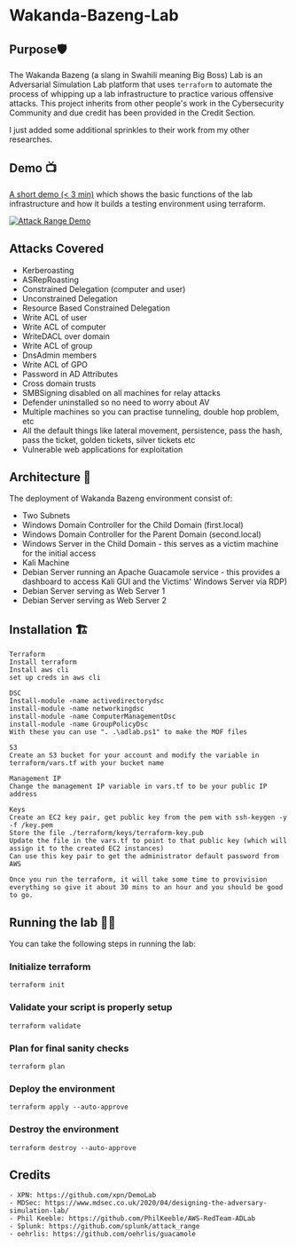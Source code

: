 # Wakanda-Bazeng-Lab
## Purpose🛡
The Wakanda Bazeng (a slang in Swahili meaning Big Boss) Lab is an Adversarial Simulation Lab platform that uses ```terraform``` to automate the process of whipping up a lab infrastructure to practice various offensive attacks. This project inherits from other people's work in the Cybersecurity Community and due credit has been provided in the Credit Section. 

I just added some additional sprinkles to their work from my other researches.

## Demo 📺
[A short demo (< 3 min)](https://www.youtube.com/watch?v=yE7ytM3VNDQ) which shows the basic functions of the lab infrastructure and how it builds a testing environment using terraform.

[![Attack Range Demo](https://img.youtube.com/vi/yE7ytM3VNDQ/1.jpg)](https://www.youtube.com/watch?v=yE7ytM3VNDQ)
## Attacks Covered
- Kerberoasting
- ASRepRoasting
- Constrained Delegation (computer and user)
- Unconstrained Delegation
- Resource Based Constrained Delegation
- Write ACL of user
- Write ACL of computer
- WriteDACL over domain
- Write ACL of group
- DnsAdmin members
- Write ACL of GPO
- Password in AD Attributes
- Cross domain trusts
- SMBSigning disabled on all machines for relay attacks
- Defender uninstalled so no need to worry about AV
- Multiple machines so you can practise tunneling, double hop problem, etc
- All the default things like lateral movement, persistence, pass the hash, pass the ticket, golden tickets, silver tickets etc
- Vulnerable web applications for exploitation

## Architecture 🏯
The deployment of Wakanda Bazeng environment consist of:
- Two Subnets
- Windows Domain Controller for the Child Domain (first.local)
- Windows Domain Controller for the Parent Domain (second.local)
- Windows Server in the Child Domain - this serves as a victim machine for the initial access
- Kali Machine
- Debian Server running an Apache Guacamole service - this provides a dashboard to access Kali GUI and the Victims' Windows Server via RDP)
- Debian Server serving as Web Server 1
- Debian Server serving as Web Server 2

## Installation 🏗
```
Terraform
Install terraform
Install aws cli
set up creds in aws cli 

DSC
Install-module -name activedirectorydsc
install-module -name networkingdsc 
install-module -name ComputerManagementDsc
install-module -name GroupPolicyDsc
With these you can use ". .\adlab.ps1" to make the MOF files 

S3
Create an S3 bucket for your account and modify the variable in terraform/vars.tf with your bucket name

Management IP 
Change the management IP variable in vars.tf to be your public IP address

Keys
Create an EC2 key pair, get public key from the pem with ssh-keygen -y -f /key.pem
Store the file ./terraform/keys/terraform-key.pub 
Update the file in the vars.tf to point to that public key (which will assign it to the created EC2 instances)
Can use this key pair to get the administrator default password from AWS

Once you run the terraform, it will take some time to provivision everything so give it about 30 mins to an hour and you should be good to go.
```
## Running the lab 🏃‍♀️
You can take the following steps in running the lab:

### Initialize terraform
```
terraform init
```

### Validate your script is properly setup
```
terraform validate
```

### Plan for final sanity checks
```
terraform plan
```
### Deploy the environment
```
terraform apply --auto-approve
```
### Destroy the environment
```
terraform destroy --auto-approve
```
## Credits
```
- XPN: https://github.com/xpn/DemoLab
- MDSec: https://www.mdsec.co.uk/2020/04/designing-the-adversary-simulation-lab/
- Phil Keeble: https://github.com/PhilKeeble/AWS-RedTeam-ADLab
- Splunk: https://github.com/splunk/attack_range
- oehrlis: https://github.com/oehrlis/guacamole
```
